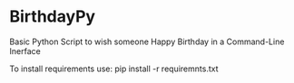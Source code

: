 # BirthdayPy
Basic Python Script to wish someone Happy Birthday in a Command-Line Inerface

To install requirements use:
pip install -r requiremnts.txt
